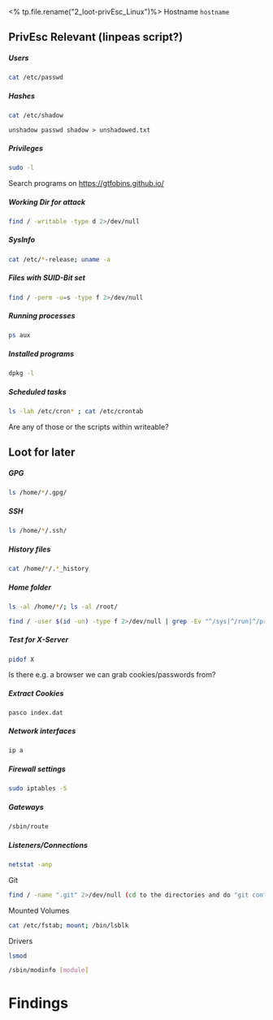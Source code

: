 <% tp.file.rename("2_loot-privEsc_Linux")%>
Hostname `hostname`
	

## PrivEsc Relevant (linpeas script?)
##### Users
```bash
cat /etc/passwd
```
	
##### Hashes
```bash
cat /etc/shadow 
```
`unshadow passwd shadow > unshadowed.txt` 
	
##### Privileges
```bash
sudo -l
```
Search programs on https://gtfobins.github.io/
	
##### Working Dir for attack
```bash
find / -writable -type d 2>/dev/null
```
	
##### SysInfo
```bash
cat /etc/*-release; uname -a
```
	
##### Files with SUID-Bit set
```bash
find / -perm -u=s -type f 2>/dev/null
```
	
##### Running processes
```bash
ps aux
```
	
##### Installed programs
```bash
dpkg -l
```
	
##### Scheduled tasks
```bash
ls -lah /etc/cron* ; cat /etc/crontab
```
Are any of those or the scripts within writeable?
	

## Loot for later
##### GPG
```bash
ls /home/*/.gpg/
```
	
##### SSH
```bash
ls /home/*/.ssh/
```
	
##### History files
```bash
cat /home/*/.*_history
```
	
##### Home folder
```bash
ls -al /home/*/; ls -al /root/
```

```bash
find / -user $(id -un) -type f 2>/dev/null | grep -Ev "^/sys|^/run|^/proc"
```
	
##### Test for X-Server
```bash
pidof X
```
Is there e.g. a browser we can grab cookies/passwords from?
	
##### Extract Cookies
```
pasco index.dat
```
	
##### Network interfaces
```bash
ip a
```
	
##### Firewall settings
```bash
sudo iptables -S
```
	
##### Gateways
```bash
/sbin/route
```
	
##### Listeners/Connections
```bash
netstat -anp
```
	
Git
```bash
find / -name ".git" 2>/dev/null (cd to the directories and do "git config --list" )
```
	
Mounted Volumes
```bash
cat /etc/fstab; mount; /bin/lsblk
```
	
Drivers
```bash
lsmod
```

```bash
/sbin/modinfo [module]
```
	



# Findings